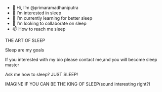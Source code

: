 - 👋 Hi, I’m @primaramadhaniputra
- 👀 I’m interested in sleep
- 🌱 I’m currently learning for better sleep
- 💞️ I’m looking to collaborate on sleep
- 📫 How to reach me sleep

THE ART OF SLEEP

Sleep are my goals

If you interested with my bio please contact me,and you will become sleep master

Ask me how to sleep? JUST SLEEP!

IMAGINE IF YOU CAN BE THE KING OF SLEEP(sound interesting right?)

<!---
primaramadhaniputra/primaramadhaniputra is a ✨ special ✨ repository because its `README.md` (this file) appears on your GitHub profile.
You can click the Preview link to take a look at your changes.
--->
